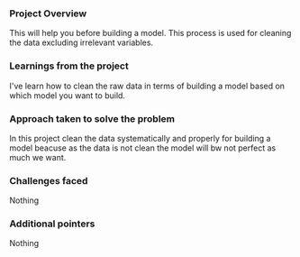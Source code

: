 ### Project Overview

 This will help you before building a model. This process is used for cleaning the data excluding irrelevant variables.


### Learnings from the project

 I've learn how to clean the raw data in terms of building a model based on which model you want to build.


### Approach taken to solve the problem

 In this project clean the data systematically and properly for building a model beacuse as the data is not clean the model will bw not perfect as much we want.


### Challenges faced

 Nothing


### Additional pointers

 Nothing


